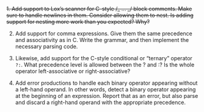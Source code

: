 ~~1. Add support to Lox’s scanner for C-style /_ ... _/ block comments. Make sure to handle newlines in them. Consider allowing them to nest. Is adding support for nesting more work than you expected? Why?~~

2. Add support for comma expressions. Give them the same precedence and associativity as in C. Write the grammar, and then implement the necessary parsing code.

3. Likewise, add support for the C-style conditional or “ternary” operator `?:`. What precedence level is allowed between the ? and :? Is the whole operator left-associative or right-associative?

4. Add error productions to handle each binary operator appearing without a left-hand operand. In other words, detect a binary operator appearing at the beginning of an expression. Report that as an error, but also parse and discard a right-hand operand with the appropriate precedence.
